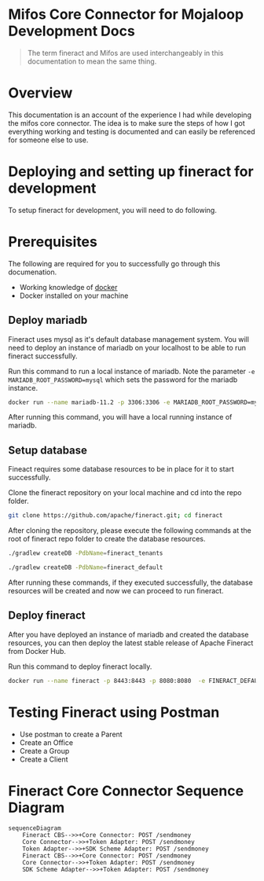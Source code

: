 # Mifos Core Connector for Mojaloop Development Docs 

> The term fineract and Mifos are used interchangeably in this documentation to mean the same thing.

# Overview
This documentation is an account of the experience I had while developing the mifos core connector. The idea is to make sure the steps of how I got everything working and testing is documented and can easily be referenced for someone else to use. 


# Deploying and setting up fineract for development
To setup fineract for development, you will need to do following.

# Prerequisites

The following are required for you to successfully go through this documenation.
- Working knowledge of [docker](https://docs.docker.com/)
- Docker installed on your machine


## Deploy mariadb
Fineract uses mysql as it's default database management system. You will need to deploy an instance of mariadb on your localhost to be able to run fineract successfully.

Run this command to run a local instance of mariadb. Note the parameter `-e MARIADB_ROOT_PASSWORD=mysql` which sets the password for the mariadb instance.

```bash
docker run --name mariadb-11.2 -p 3306:3306 -e MARIADB_ROOT_PASSWORD=mysql -d mariadb:11.2
```

After running this command, you will have a local running instance of mariadb.

## Setup database
Fineact requires some database resources to be in place for it to start successfully.

Clone the fineract repository on your local machine and cd into the repo folder.

```bash
git clone https://github.com/apache/fineract.git; cd fineract
```

After cloning the repository, please execute the following commands at the root of fineract repo folder to create the database resources.

```bash
./gradlew createDB -PdbName=fineract_tenants
```

```bash
./gradlew createDB -PdbName=fineract_default
```

After running these commands, if they executed successfully, the database resources will be created and now we can proceed to run fineract.

## Deploy fineract
After you have deployed an instance of mariadb and created the database resources, you can then deploy the latest stable release of Apache Fineract from Docker Hub.

Run this command to deploy fineract locally.

```bash
docker run --name fineract -p 8443:8443 -p 8080:8080  -e FINERACT_DEFAULT_TENANTDB_PWD=mysql -e FINERACT_DEFAULT_TENANTDB_HOSTNAME=localhost -e FINERACT_SERVER_SSL_ENABLED=false --network="host" apache/fineract
```


# Testing Fineract using Postman

- Use postman to create a Parent
- Create an Office
- Create a Group
- Create a Client



# Fineract Core Connector Sequence Diagram
```mermaid
sequenceDiagram
    Fineract CBS-->>+Core Connector: POST /sendmoney
    Core Connector-->>+Token Adapter: POST /sendmoney
    Token Adapter-->>+SDK Scheme Adapter: POST /sendmoney
    Fineract CBS-->>+Core Connector: POST /sendmoney
    Core Connector-->>+Token Adapter: POST /sendmoney
    SDK Scheme Adapter-->>+Token Adapter: POST /sendmoney
```
